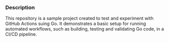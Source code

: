 ### Description

This repository is a sample project created to test and experiment with GitHub Actions suing Go. It demonstrates a basic setup for running automated workflows, such as building, testing and validating Go code, in a CI/CD pipeline.


